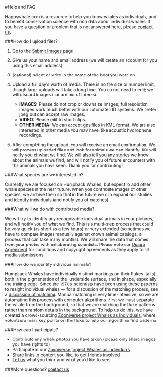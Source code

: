 #Help and FAQ

Happywhale.com is a resource to help you know whales as individuals, and to benefit conservation science with rich data about individual whales. If you have a question or problem that is not answered here, please [contact us](mailto:info@happywhale.com).

###How do I upload files?

1. Go to the [Submit Images](/submitMedia) page 

2. Give us your name and email address (we will create an account for you using this email address) 

3. (optional) select or write in the name of the boat you were on

 
4. Upload a full day’s worth of media. There is no file size or number limit, though large uploads will take a long time. You do not need to edit; we will discard images that are not of interest.
	*  **IMAGES:** Please do not crop or downsize images; full resolution images work much better with our automated ID systems. We prefer jpeg but can accept raw images. 
	* **VIDEO:** Please edit to short clips.
	* **OTHER MEDIA:** We can accept gps files in KML format. We are also interested in other media you may have, like acoustic hydrophone recordings.

5. After completing the upload, you will receive an email confirmation. We will process uploaded files and look for animals we can identify. We will notify you of what we find. We will also tell you any stories we know about the animals we find, and will notify you of future encounters with the animals you have seen. Thank you for contributing!

###What species are we interested in?

Currently we are focused on Humpback Whales, but expect to add other whale species in the near future. When you contribute images of other species, we archive them so that in the future we can expand our studies and identify individuals (and notify you of matches).

###What will we do with contributed media?

We will try to identify any recognizable individual animals in your pictures, and will notify you of what we find. This is a multi-step process that could be very quick (as short as a few hours) or very extended (sometimes we have to compare images manually against known animal catalogs, a process that can take many months). We will share the data that comes from your photos with collaborating scientists. Please note our <a href="#" ng-click="terms()"/>Usage Agreement</a> for conditions and copyright agreements as they apply to all media submissions. 

###How do we identify individual animals?

Humpback Whales have individually distinct markings on their flukes (tails), both in the pigmentation of the  underside surface, and in shape, especially the trailing edge. Since the 1970s, scientists have been using these patterns to resight individual whales — for a discussion of the matching process, see a <a href="http://www.alaskahumpbacks.org/matching.html" target="_blank">discussion of matching</a>. Manual matching is very time-intensive, so we are automating this process with computer algorithms. First we must separate the whale from the background, so that we are matching the fluke patterns rather than random details in the background. To help us do this, we have created a crowd-sourcing <a href="https://www.zooniverse.org/#/projects/tedcheese/whales-as-individuals" target="-blank">Zooniverse project Whales as Individuals</a>, where volunteers mark key points on the fluke to help our algorithms find patterns 

###How can I participate? 
* Contribute any whale photos you have taken (please only share images you have rights to) 
* Participate in our <a href="https://www.zooniverse.org/#/projects/tedcheese/whales-as-individuals" target="_blank">Zooniverse project Whales as Individuals</a>
* Share links to content you like, to get friends involved 
* [Tell us](mailto:info@happywhale.com) what you think and what you’d like to see. 

###More questions? [contact us](mailto:info@happywhale.com)

